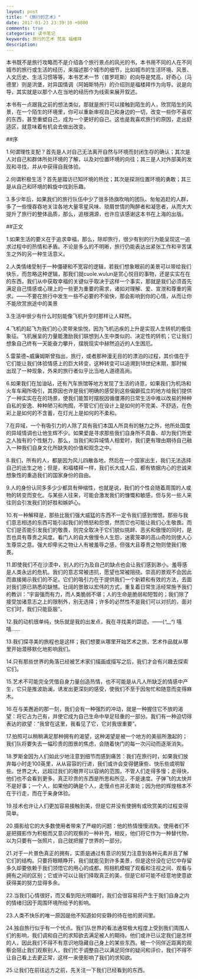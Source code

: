 ```yaml
---
layout: post
title: "《旅行的艺术》"
date: 2017-01-23 23:39:10 +0800
comments: true
categories: 读书笔记
keywords: 旅行的艺术 梵高 福楼拜 
description: 
---
```

本书既不是旅行攻略而不是介绍各个旅行景点的风光的书，本书用不同的人在不同城市的旅行或生活的经历，来描述那个城市的细节，比如城市的生活环境、风景、人文历史、生活习惯等等。本书艺术一节（普罗旺斯）的向导是梵高，好奇心（马德里）则是洪堡，对异国情调（阿姆斯特丹）的介绍则是福楼拜作为向导。说是向导，其实就是以那个人在当地的经历作为线索来展开叙述。

本书有一点跟我之前的想法类似，那就是旅行可以接触到陌生的人，欣赏陌生的风景，在一个陌生的环境里，你可以重新审视自己和身边的一切，改变一些你不喜欢的东西，甚至重塑自己，成为一个更好的自己。这也是我喜欢旅行的原因，走出舒适区，就意味着有机会去做出改变。

<!--more-->

##序

1.何谓理性支配？首先是人对自己无法离开自然与环境而封闭生存的确认；其次是人对自己和群体所处环境的了解，以及对位置环境的向往；其三是人对外部美的发现和寻找，并从中获得自我体验。

2.何谓积极生活？首先是踏访已知环境的热忱；其次是探测位置环境的勇敢；其三是从自己和环境的斡旋中找到乐趣。

3.多少年后，如果我们的旅行队伍中少了很多扬旗吹哨的团队、匆匆追赶的人群，多了一些慢吞吞地关注各地大量零星风味、琐屑世情的陶醉者和凝思者，从而大大提升了旅行的整体品质，那么，追根溯源，也许应该感谢这本书在上海的出版。



##正文


1.如果生活的要义在于追求幸福，那么，除却旅行，很少有别的行为能呈现这一追求过程中的热情和矛盾。不论是多么的不明晰，旅行仍能表达出紧张工作和辛苦谋生之外的另一种生活意义。

2.人类情绪受制于一种僵硬和不宽容的逻辑，若我们想象眼前的美景可以带给我们快乐，而忽略这种逻辑，那我们就cuole.wulun是赏心悦目的事物，还是实实在在的东西，我们从中获取幸福的关键似乎取决于这样一个事实，那就是我们必须首先满足自己情感或心理上的一些更为重要的需求，诸如对理解、爱、宣泄和尊重的需求。——不要在旅行中发生一些不必要的不愉快，那会影响到你的心情，从而让你不能欣赏旅途中的美景

3.生活中很少有什么时刻能像飞机升空时那样让人释然。

4.飞机的起飞为我们的心灵带来愉悦，因为飞机迅疾的上升是实现人生转机的极佳象征。飞机展呈的力量能激励我们联想到人生中类似的、决定性的转机；它让我们想象自己终有一天能奋力攀升，摆脱现实中赫然迫近的人生困厄。

5.雷蒙德~威廉姆斯曾指出，旅行，或者那种漫无目的的漂泊的过程，其价值在于它们能让我们体验情感上的巨大转变，这种转变可以追溯到18世纪末期，那时候出现了一种现象，外来的旅行者似乎比当地人道德高尚。

6.如果我们在加油站，还有汽车旅馆等地方发现了生活的诗意，如果我们为机场和火车车厢所吸引，其原因也许是我们明确的感受到这些偏僻孤立的地方给我们提供了一种实实在在的场景，使我们能暂时摆脱因循僵滞的日常生活中难以改易的种种自私的安逸、种种陋习和拘囿，不管它们在设计上是如何的不完美、不舒适，在色彩上是如何的不含蓄，在灯光上是如何的不柔和。

7.在异域，一个有吸引力的人除了具有我们本国人所具有的魅力之外，他所处国度的异域情调也让他生辉不少。如果爱是寻求那些我们自身所不具备、却为我们所爱之人独有的个性魅力，那么，当我们和异域情人相爱时，我们更有理由期待自己融入一种我们自身文化所缺失的价值和观念之中。

8.我们，所有的人，都是因为风儿四散各地，然后在一个国家出生，我们无法选择自己的出生之地；但是，和福楼拜一样，我们长大成人后，都有依据内心的忠诚来想象性的重造我们的国家身份的自由。

9.人的身份认同多多少少都具有伸缩性，也就是说，我们的个性会随着周围的人或物的转变而变化。与某些人往来，可能会激发我们的慷慨和敏感，但与另一些人来往则会引发我们的好胜和嫉妒心。

10.有一种解释是，那些比我们强大威猛的东西不一定令我们感到憎恨。那些与我们意志相违的东西可能引起我们的愤怒和怨恨，然而它也可能让我们心生敬畏。而它们是否能引发我们的敬畏，则完全取决于它们貌似挑衅、恶劣和傲慢的同时，是否也具有尊贵之风度。看门人的自大傲慢令人生怨，迷雾笼罩的高山奇险则使人心生尊崇之意。强大却卑劣之物让人有被羞辱之感，但强大且尊贵之物则使我们敬畏。

11.即使我们不在沙漠中，别人的行为及自己的缺点也会让我们感到渺小。羞辱感是人类永远的危机。我们的意志常被违抗，愿望也常被阻挠。崇高的景观不会因此而直接揭示我们的不足。它们的吸引力在于提供我们一个新颖和有效的方法，去面对我们原已熟悉的缺憾。壮阔的景致以宏伟的方式，重复着日常生活经常施予我们的教训：“宇宙强而有力，而人类脆弱不堪；人的生命是脆弱和短暂的；我们除了接受加诸意志之上的限制外，别无选择；许多的必然性不是我们可以对抗的，面对它们时，我们只能臣服”。

12.我的动机很单纯，快乐就是我的出发点，我在寻找美的踪迹。——(*^__^*) 嘻嘻……

13.我们探寻美的旅程也是这样；我们想要从哪里开始艺术之旅，艺术作品就从哪里开始潜移默化地影响我们。

14.只有那些世界的角落已经被艺术家们描画或描写之后，我们才会有兴趣去探索它们。

15.艺术不可能完全凭借自身力量创造热情，也不可能是从凡人所缺乏的情感中产生，它只是推波助澜，诱发出更深刻的感受，使我们不至于因匆忙和随意而变得麻木。

16.在与美邂逅的那一刻，我们会有一种强烈的冲动，就是一种握住它不放的渴望：将它占为己有，并使它成为自己生命中举足轻重的一部分。我们有一种迫切得表达的欲望：“我曾在这里，我看见了它，它对我很重要”。

17.拍照可以稍稍满足那种拥有的渴望，这种渴望是被一个地方的美丽所激起的；我们队将要失去一幅珍贵的图景的焦虑，会随着快门的每一次闪动而逐渐消失。

18.罗斯金因为人们如此少地注意到细节而感到痛苦：我们在旅行时，如果我们放弃每小时走100英里，从从容容的行进，我们或许会变得健康些、快乐些或明智些。世界之大，远超过我们的眼界可以容纳的范围，不管人们走得多慢；走得快，他们也不会看到更多。真正珍贵的东西是所思和所见，不是速度。子弹飞的太快并不是好事；一个人，如果他的确是个人，走慢点也并无害处；因为他的辉煌根本不在于行走，而在于亲身体验。

19.技术也许让人们更加容易接触到美，但是它并没有使拥有或欣赏美的过程变得简单。

20.摄影给它的大多数使用者带来了严峻的问题：他的热情慢慢消失。使用者们不是把摄影作为积极而又意识的观察的一种补充，相反，他们将它作为一种替代物，以为只要有一张照片，自己就把握了世界的一部分。

21.对于一片景色真正的拥有，实质是通过有意识的努力注意到各种元素并且了解它们的结构。只要将眼睛睁开，我们就能见到许多美景，但是这份没在记忆中存留多久却要依赖于我们领悟它的用心的成都。照相机模糊了观看和注视之间、观看与拥有之间的区别；它或许可以让我们择取真正的美，但是它却可能不经意地使意欲获得美的努力显得多余。

22.当我们心情很好，而又看到阳光明媚时，我们会很容易将产生于我们自身之内的情绪归因于周围环境所给予的影响。

23.人类不快乐的唯一原因是他不知道如何安静的待在他的房间里。

24.独自旅行似乎有一个优点。我们队世界的看法通常极大程度上受到我们周围人们的影响，我们调和自己的求知欲去满足被人的期待。他们或许已认定我们是怎样的人，因此我们不得不有意识地隐藏自己身上的某些东西。被一个同伴近距离的观察会阻止我们观察别人，我们忙于调整自己以满足同伴的疑问和评价，我们不得不让自己看上去更正常，这样一来便影响了我们的求知欲。

25.让我们在前往远方之前，先关注一下我们已经看到的东西。




